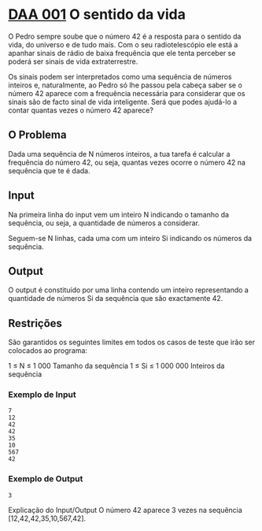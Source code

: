# [DAA 001](https://www.dcc.fc.up.pt/~pribeiro/aulas/daa2223/problemas/daa001.html) O sentido da vida
O Pedro sempre soube que o número 42 é a resposta para o sentido da vida, do universo e de tudo mais. Com o seu radiotelescópio ele está a apanhar sinais de rádio de baixa frequência que ele tenta perceber se poderá ser sinais de vida extraterrestre.

Os sinais podem ser interpretados como uma sequência de números inteiros e, naturalmente, ao Pedro só lhe passou pela cabeça saber se o número 42 aparece com a frequência necessária para considerar que os sinais são de facto sinal de vida inteligente. Será que podes ajudá-lo a contar quantas vezes o número 42 aparece?

## O Problema
Dada uma sequência de N números inteiros, a tua tarefa é calcular a frequência do número 42, ou seja, quantas vezes ocorre o número 42 na sequência que te é dada.

## Input
Na primeira linha do input vem um inteiro N indicando o tamanho da sequência, ou seja, a quantidade de números a considerar.

Seguem-se N linhas, cada uma com um inteiro Si indicando os números da sequência.

## Output
O output é constituído por uma linha contendo um inteiro representando a quantidade de números Si da sequência que são exactamente 42.

## Restrições
São garantidos os seguintes limites em todos os casos de teste que irão ser colocados ao programa:

1 ≤ N ≤ 1 000	   	Tamanho da sequência
1 ≤ Si ≤ 1 000 000	   	Inteiros da sequência
### Exemplo de Input
```
7
12
42
42
35
10
567
42
```
### Exemplo de Output
```
3
```

Explicação do Input/Output
O número 42 aparece 3 vezes na sequência [12,42,42,35,10,567,42].
